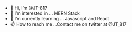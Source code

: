- 👋 Hi, I’m @JT-817
- 👀 I’m interested in ... MERN Stack
- 🌱 I’m currently learning ... Javascript and React
- 📫 How to reach me ...Contact me on twitter at @JT_817

<!---
JT-817/JT-817 is a ✨ special ✨ repository because its `README.md` (this file) appears on your GitHub profile.
You can click the Preview link to take a look at your changes.
--->
